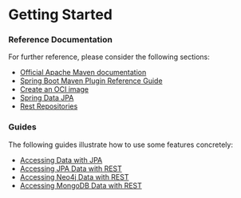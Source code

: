 # Getting Started

### Reference Documentation
For further reference, please consider the following sections:

* [Official Apache Maven documentation](https://maven.apache.org/guides/index.html)
* [Spring Boot Maven Plugin Reference Guide](https://docs.spring.io/spring-boot/docs/2.4.0/maven-plugin/reference/html/)
* [Create an OCI image](https://docs.spring.io/spring-boot/docs/2.4.0/maven-plugin/reference/html/#build-image)
* [Spring Data JPA](https://docs.spring.io/spring-boot/docs/2.4.0/reference/htmlsingle/#boot-features-jpa-and-spring-data)
* [Rest Repositories](https://docs.spring.io/spring-boot/docs/2.4.0/reference/htmlsingle/#howto-use-exposing-spring-data-repositories-rest-endpoint)

### Guides
The following guides illustrate how to use some features concretely:

* [Accessing Data with JPA](https://spring.io/guides/gs/accessing-data-jpa/)
* [Accessing JPA Data with REST](https://spring.io/guides/gs/accessing-data-rest/)
* [Accessing Neo4j Data with REST](https://spring.io/guides/gs/accessing-neo4j-data-rest/)
* [Accessing MongoDB Data with REST](https://spring.io/guides/gs/accessing-mongodb-data-rest/)

